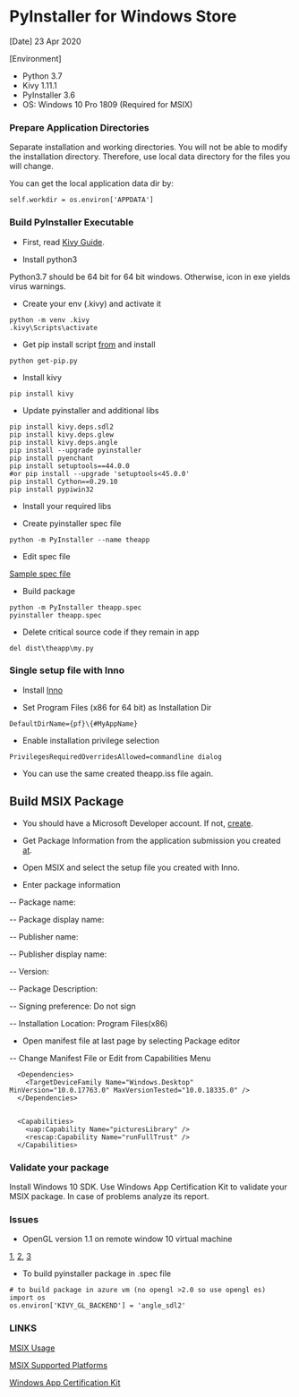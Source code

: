 # PyInstaller for Windows Store

[Date] 23 Apr 2020

[Environment]
* Python 3.7
* Kivy 1.11.1
* PyInstaller 3.6
* OS: Windows 10 Pro 1809 (Required for MSIX)

### Prepare Application Directories

Separate installation and working directories. You will not be able to modify the installation directory. Therefore, 
use local data directory for the files you will change.

You can get the local application data dir by:
```
self.workdir = os.environ['APPDATA']
```

### Build PyInstaller Executable

* First, read [Kivy Guide](https://kivy.org/doc/stable/guide/packaging-windows.html).

* Install python3

Python3.7 should be 64 bit for 64 bit windows. Otherwise, icon in exe yields virus warnings.

* Create your env (.kivy) and activate it
```
python -m venv .kivy
.kivy\Scripts\activate
```
* Get pip install script [from](https://bootstrap.pypa.io/get-pip.py) and install
```
python get-pip.py
```

* Install kivy
```
pip install kivy
```

* Update pyinstaller and additional libs
```
pip install kivy.deps.sdl2
pip install kivy.deps.glew
pip install kivy.deps.angle 
pip install --upgrade pyinstaller
pip install pyenchant
pip install setuptools==44.0.0
#or pip install --upgrade 'setuptools<45.0.0'
pip install Cython==0.29.10
pip install pypiwin32
```

* Install your required libs 

* Create pyinstaller spec file
```
python -m PyInstaller --name theapp
```

* Edit spec file

[Sample spec file](theapp.spec)

* Build package
```
python -m PyInstaller theapp.spec
pyinstaller theapp.spec
```

* Delete critical source code if they remain in app
```
del dist\theapp\my.py
```


### Single setup file with Inno

* Install [Inno](https://jrsoftware.org/isdl.php#stable)

* Set Program Files (x86 for 64 bit) as Installation Dir
```
DefaultDirName={pf}\{#MyAppName}
```
* Enable installation privilege selection
```
PrivilegesRequiredOverridesAllowed=commandline dialog
```
* You can use the same created theapp.iss file again.

## Build MSIX Package

* You should have a Microsoft Developer account. If not, [create](https://partner.microsoft.com).

* Get Package Information from the application submission you created [at](https://partner.microsoft.com). 

* Open MSIX and select the setup file you created with Inno.

* Enter package information

-- Package name: 

-- Package display name: 

-- Publisher name: 

-- Publisher display name: 

-- Version: 

-- Package Description: 

-- Signing preference: Do not sign

-- Installation Location: Program Files(x86)

* Open manifest file at last page by selecting Package editor

-- Change Manifest File or Edit from Capabilities Menu

```
  <Dependencies>
    <TargetDeviceFamily Name="Windows.Desktop" MinVersion="10.0.17763.0" MaxVersionTested="10.0.18335.0" />
  </Dependencies>


  <Capabilities>
    <uap:Capability Name="picturesLibrary" />
    <rescap:Capability Name="runFullTrust" />
  </Capabilities>

```

### Validate your package 

Install Windows 10 SDK. Use Windows App Certification Kit to validate your MSIX package. In case of problems analyze its report.


### Issues

* OpenGL version 1.1 on remote window 10 virtual machine

[1](https://github.com/kivy/kivy/issues/5248), 
[2](https://github.com/kivy/kivy/issues/5071),
[3](https://community.khronos.org/t/i-have-opengl-3-1-but-kivy-says-that-i-have-only-1-1/103980/6)

* To build pyinstaller package in .spec file
```
# to build package in azure vm (no opengl >2.0 so use opengl es)
import os
os.environ['KIVY_GL_BACKEND'] = 'angle_sdl2'
```
 
### LINKS

[MSIX Usage](https://docs.microsoft.com/en-us/windows/msix/packaging-tool/create-app-package)

[MSIX Supported Platforms](https://docs.microsoft.com/en-us/windows/msix/supported-platforms)

[Windows App Certification Kit](https://developer.microsoft.com/en-us/windows/downloads/app-certification-kit/)


